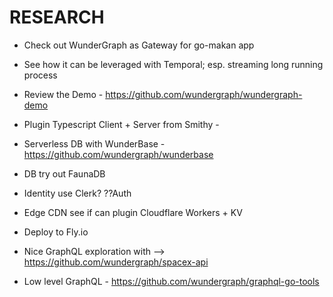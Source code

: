 # RESEARCH

- Check out WunderGraph as Gateway for go-makan app
- See how it can be leveraged with Temporal; esp. streaming long running process
- Review the Demo - https://github.com/wundergraph/wundergraph-demo

- Plugin Typescript Client + Server from Smithy - 

- Serverless DB with WunderBase - https://github.com/wundergraph/wunderbase
- DB try out FaunaDB
- Identity use Clerk? ??Auth
- Edge CDN see if can plugin Cloudflare Workers + KV
- Deploy to Fly.io

- Nice GraphQL exploration with --> https://github.com/wundergraph/spacex-api
- Low level GraphQL - https://github.com/wundergraph/graphql-go-tools

